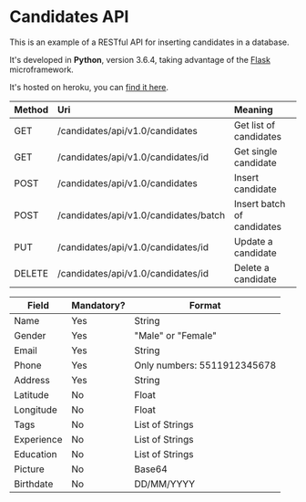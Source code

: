 # Candidates API
This is an example of a RESTful API for inserting candidates in a database.

It's developed in **Python**, version 3.6.4, taking advantage of the [Flask](http://flask.pocoo.org/) microframework.

It's hosted on heroku, you can [find it here](https://candidates-api.herokuapp.com/).

| Method | Uri                                   | Meaning                    |
| ------ | :------------------------------------ | :------------------------- |
| GET    | /candidates/api/v1.0/candidates       | Get list of candidates     |
| GET    | /candidates/api/v1.0/candidates/id    | Get single candidate       |
| POST   | /candidates/api/v1.0/candidates       | Insert candidate           |
| POST   | /candidates/api/v1.0/candidates/batch | Insert batch of candidates |
| PUT    | /candidates/api/v1.0/candidates/id    | Update a candidate         |
| DELETE | /candidates/api/v1.0/candidates/id    | Delete a candidate         |



| Field      | Mandatory? | Format                      |
| ---------- | ---------- | --------------------------- |
| Name       | Yes        | String                      |
| Gender     | Yes        | "Male" or "Female"          |
| Email      | Yes        | String                      |
| Phone      | Yes        | Only numbers: 5511912345678 |
| Address    | Yes        | String                      |
| Latitude   | No         | Float                       |
| Longitude  | No         | Float                       |
| Tags       | No         | List of Strings             |
| Experience | No         | List of Strings             |
| Education  | No         | List of Strings             |
| Picture    | No         | Base64                      |
| Birthdate  | No         | DD/MM/YYYY                  |

